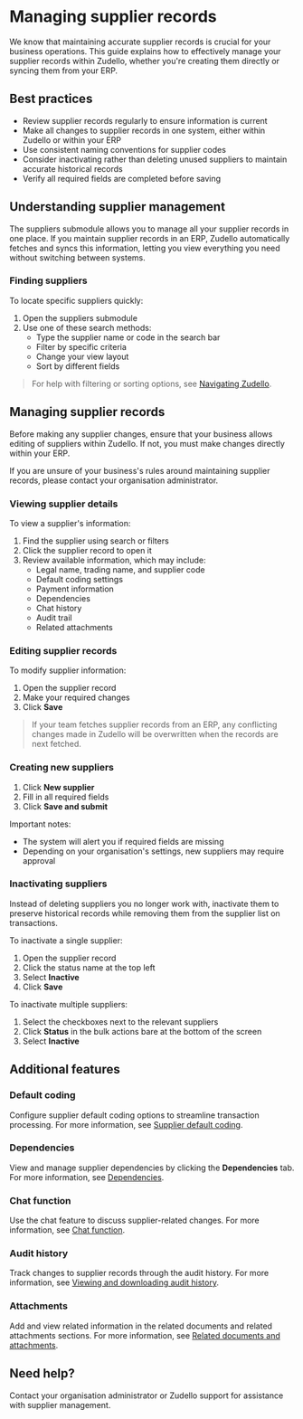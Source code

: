 # Managing supplier records

We know that maintaining accurate supplier records is crucial for your business operations. This guide explains how to effectively manage your supplier records within Zudello, whether you're creating them directly or syncing them from your ERP.

## Best practices

- Review supplier records regularly to ensure information is current
- Make all changes to supplier records in one system, either within Zudello or within your ERP
- Use consistent naming conventions for supplier codes
- Consider inactivating rather than deleting unused suppliers to maintain accurate historical records
- Verify all required fields are completed before saving

## Understanding supplier management

The suppliers submodule allows you to manage all your supplier records in one place. If you maintain supplier records in an ERP, Zudello automatically fetches and syncs this information, letting you view everything you need without switching between systems.

### Finding suppliers

To locate specific suppliers quickly:

1. Open the suppliers submodule
2. Use one of these search methods:
   - Type the supplier name or code in the search bar
   - Filter by specific criteria
   - Change your view layout
   - Sort by different fields
> For help with filtering or sorting options, see [Navigating Zudello](Navigating%20Zudello.md).

## Managing supplier records

Before making any supplier changes, ensure that your business allows editing of suppliers within Zudello. If not, you must make changes directly within your ERP.

If you are unsure of your business's rules around maintaining supplier records, please contact your organisation administrator. 

### Viewing supplier details

To view a supplier's information:

1. Find the supplier using search or filters
2. Click the supplier record to open it
3. Review available information, which may include:
   - Legal name, trading name, and supplier code
   - Default coding settings
   - Payment information
   - Dependencies
   - Chat history
   - Audit trail
   - Related attachments

### Editing supplier records

To modify supplier information:

1. Open the supplier record
2. Make your required changes
3. Click **Save**

> If your team fetches supplier records from an ERP, any conflicting changes made in Zudello will be overwritten when the records are next fetched.

### Creating new suppliers

1. Click **New supplier**
2. Fill in all required fields
3. Click **Save and submit**

Important notes:
- The system will alert you if required fields are missing
- Depending on your organisation's settings, new suppliers may require approval

### Inactivating suppliers

Instead of deleting suppliers you no longer work with, inactivate them to preserve historical records while removing them from the supplier list on transactions.

To inactivate a single supplier:

1. Open the supplier record
2. Click the status name at the top left
3. Select **Inactive**
4. Click **Save**

To inactivate multiple suppliers:

1. Select the checkboxes next to the relevant suppliers
2. Click **Status** in the bulk actions bare at the bottom of the screen
3. Select **Inactive** 

## Additional features

### Default coding

Configure supplier default coding options to streamline transaction processing. For more information, see [Supplier default coding](Supplier%20default%20coding.md).

<!-- ### Supplier alternatives -->
### Dependencies

View and manage supplier dependencies by clicking the **Dependencies** tab. For more information, see [Dependencies](Dependencies.md).

### Chat function

Use the chat feature to discuss supplier-related changes. For more information, see [Chat function](Chat%20function.md).

### Audit history

Track changes to supplier records through the audit history. For more information, see [Viewing and downloading audit history](Viewing%20and%20downloading%20audit%20history.md).

### Attachments

Add and view related information in the related documents and related attachments sections. For more information, see [Related documents and attachments](Related%20documents%20and%20attachments.md).

## Need help?

Contact your organisation administrator or Zudello support for assistance with supplier management.